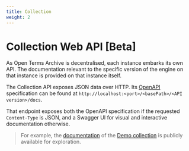 ```yaml
---
title: Collection
weight: 2
---
```


# Collection Web API [Beta]

As Open Terms Archive is decentralised, each instance embarks its own API. The documentation relevant to the specific version of the engine on that instance is provided on that instance itself.

The Collection API exposes JSON data over HTTP. Its [OpenAPI](https://swagger.io/specification/) specification can be found at `http://localhost:<port>/<basePath>/<API version>/docs`.

That endpoint exposes both the OpenAPI specification if the requested `Content-Type` is JSON, and a Swagger UI for visual and interactive documentation otherwise.

> For example, the [documentation](http://162.19.74.224/collection-api/v1/docs) of the [Demo collection](https://github.com/OpenTermsArchive/demo-declarations) is publicly available for exploration.
